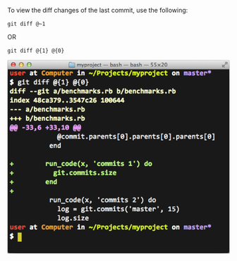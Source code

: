 To view the diff changes of the last commit, use the following:
```
git diff @~1
```
OR
```
git diff @{1} @{0}
```
<img alt="" src="/img/uploads/2013-02/git-diff-last.png" />